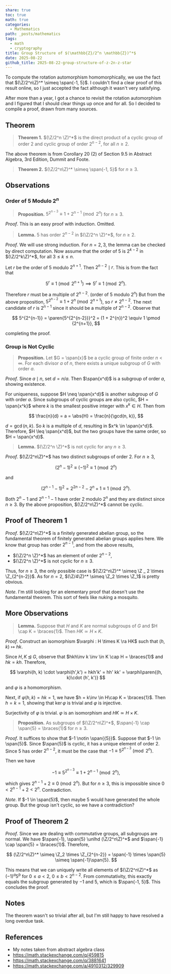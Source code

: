 ```yaml
---
share: true
toc: true
math: true
categories:
  - Mathematics
path: _posts/mathematics
tags:
  - math
  - cryptography
title: Group Structure of $(\mathbb{Z}/2^n \mathbb{Z})^*$
date: 2025-08-22
github_title: 2025-08-22-group-structure-of-z-2n-z-star
---
```


To compute the rotation automorphism homomorphically, we use the fact that $(\Z/2^n\Z)^* \simeq \span{-1, 5}$. I couldn't find a clear proof of this result online, so I just accepted the fact although it wasn't very satisfying.

After more than a year, I got a chance to revisit the rotation automorphism and I figured that I should clear things up once and for all. So I decided to compile a proof, drawn from many sources.

## Theorem

> **Theorem 1.** $(\Z/2^n \Z)^*$ is the direct product of a cyclic group of order $2$ and cyclic group of order $2^{n-2}$, for all $n \geq 2$.

The above theorem is from Corollary 20 (2) of Section 9.5 in Abstract Algebra, 3rd Edition, Dummit and Foote.

> **Theorem 2.** $(\Z/2^n\Z)^* \simeq \span{-1, 5}$ for $n \geq 3$.

## Observations

### Order of $5$ Modulo $2^n$

> **Proposition.** $5^{2^{n-3}} \equiv 1 + 2^{n-1} \pmod {2^n}$ for $n \geq 3$.

*Proof*. This is an easy proof with induction. Omitted.

> **Lemma.** $5$ has order $2^{n-2}$ in $(\Z/2^n \Z)^*$, for $n \geq 2$.

*Proof*. We will use strong induction. For $n = 2, 3$, the lemma can be checked by direct computation. Now assume that the order of $5$ is $2^{k-2}$ in $(\Z/2^k\Z)^*$, for all $3 \leq k \leq n$.

Let $r$ be the order of $5$ modulo $2^{n+1}$. Then $2^{n-2} \mid r$. This is from the fact that

$$
5^r \equiv 1 \pmod {2^{n+1}} \implies 5^r \equiv 1 \pmod {2^n}.
$$

Therefore $r$ must be a multiple of $2^{n-2}$. (order of $5$ modulo $2^n$) But from the above proposition, $5^{2^{n-2}} \equiv 1 + 2^n \pmod {2^{n+1}}$, so $r \neq 2^{n-2}$. The next candidate of $r$ is $2^{n-1}$ since it should be a multiple of $2^{n-2}$. Observe that

$$
5^{2^{n-1}} = \paren{5^{2^{n-2}}}^2 = (1 + 2^{n})^2 \equiv 1 \pmod {2^{n+1}},
$$

completing the proof.

### Group is Not Cyclic

> **Proposition.** Let $G = \span{x}$ be a cyclic group of finite order $n < \infty$. For each divisor $a$ of $n$, there exists a unique subgroup of $G$ with order $a$.

*Proof*. Since $a \mid n$, set $d = n /a$. Then $\span{x^d}$ is a subgroup of order $a$, showing existence.

For uniqueness, suppose $H \neq \span{x^d}$ is another subgroup of $G$ with order $a$. Since subgroups of cyclic groups are also cyclic, $H = \span{x^k}$ where $k$ is the smallest positive integer with $x^k \in H$. Then from

$$
\frac{n}{d} = a = \abs{H} = \frac{n}{\gcd(n, k)},
$$

$d = \gcd(n, k)$. So $k$ is a multiple of $d$, resulting in $x^k \in \span{x^d}$. Therefore, $H \leq \span{x^d}$, but the two groups have the same order, so $H = \span{x^d}$.

> **Lemma.** $(\Z/2^n \Z)^*$ is not cyclic for any $n \geq 3$.

*Proof*. $(\Z/2^n\Z)^*$ has two distinct subgroups of order $2$. For $n \geq 3$,

$$
(2^n - 1)^2 \equiv (-1)^2 \equiv 1 \pmod {2^n}
$$

and

$$
(2^{n-1}-1)^2 = 2^{2n-2} - 2^n + 1 \equiv 1 \pmod {2^n}.
$$

Both $2^n-1$ and $2^{n-1} - 1$ have order $2$ modulo $2^n$ and they are distinct since $n \geq 3$. By the above proposition, $(\Z/2^n\Z)^*$ cannot be cyclic.

## Proof of Theorem 1

*Proof*. $(\Z/2^n\Z)^*$ is a finitely generated abelian group, so the fundamental theorem of finitely generated abelian groups applies here. We know that group has order $2^{n-1}$, and from the above results,

- $(\Z/2^n \Z)^*$ has an element of order $2^{n-2}$,
- $(\Z/2^n \Z)^*$ is not cyclic for $n \geq 3$.

Thus, for $n \geq 3$, the only possible case is $(\Z/2^n\Z)^* \simeq \Z _ 2 \times \Z_{2^{n-2}}$. As for $n = 2$, $(\Z/4\Z)^* \simeq \Z_2 \times \Z_1$ is pretty obvious.

*Note*. I'm still looking for an elementary proof that doesn't use the fundamental theorem. This sort of feels like nuking a mosquito.

## More Observations

> **Lemma.** Suppose that $H$ and $K$ are normal subgroups of $G$ and $H \cap K = \braces{1}$. Then $HK \simeq H \times K$.

*Proof*. Construct an isomorphism $\varphi : H \times K \ra HK$ such that $(h, k) \mapsto hk$.

Since $H, K \unlhd G$, observe that $hkh\inv k \inv \in K \cap H = \braces{1}$ and $hk = kh$. Therefore,

$$
\varphi(h, k) \cdot \varphi(h',k') = hkh'k' = hh' kk' = \varphi\paren{(h, k)\cdot (h', k')}
$$

and $\varphi$ is a homomorphism.

Next, if $\varphi(h, k) = hk = 1$, we have $h = k\inv \in H\cap K = \braces{1}$. Then $h = k = 1$, showing that $\ker \varphi$ is trivial and $\varphi$ is injective.

Surjectivity of $\varphi$ is trivial. $\varphi$ is an isomorphism and $HK \simeq H \times K$.

> **Proposition.** As subgroups of $(\Z/2^n\Z)^*$, $\span{-1} \cap \span{5} = \braces{1}$ for $n \geq 3$.

*Proof*. It suffices to show that $-1 \notin \span{{5}}$. Suppose that $-1 \in \span{5}$. Since $\span{5}$ is cyclic, it has a unique element of order $2$. Since $5$ has order $2^{n-2}$, it must be the case that $-1 \equiv 5^{2^{n-3}} \pmod {2^n}$.

Then we have

$$
-1 \equiv 5^{2^{n-3}} \equiv 1 + 2^{n-1} \pmod {2^n},
$$

which gives $2^{n-1} + 2 \equiv 0 \pmod {2^n}$. But for $n \geq 3$, this is impossible since $0 < 2^{n-1} + 2 < 2^n$. Contradiction.

*Note*. If $-1 \in \span{5}$, then maybe $5$ would have generated the whole group. But the group isn't cyclic, so we have a contradiction?

## Proof of Theorem 2

*Proof*. Since we are dealing with commutative groups, all subgroups are normal. We have $\span{-1}, \span{5} \unlhd (\Z/2^n\Z)^*$ and $\span{-1} \cap \span{5} = \braces{1}$. Therefore,

$$
(\Z/2^n\Z)^* \simeq \Z_2 \times \Z_{2^{n-2}} = \span{-1} \times \span{5} \simeq \span{-1}\span{5}.
$$

This means that we can uniquely write all elements of $(\Z/2^n\Z)^*$ as $(-1)^a 5^b$ for ${} 0 \leq a < 2 {}$, $0 \leq b < 2^{n-2}$. From commutativity, this exactly equals the subgroup generated by $-1$ and $5$, which is $\span{-1, 5}$. This concludes the proof.

## Notes

The theorem wasn't so trivial after all, but I'm still happy to have resolved a long overdue task.

## References

- My notes taken from abstract algebra class
- <https://math.stackexchange.com/q/459815>
- <https://math.stackexchange.com/q/3881641>
- <https://math.stackexchange.com/a/4910312/329909>
